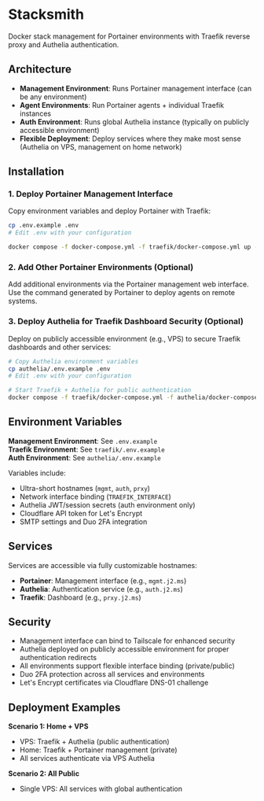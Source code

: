 # Stacksmith

Docker stack management for Portainer environments with Traefik reverse proxy and Authelia authentication.

## Architecture

- **Management Environment**: Runs Portainer management interface (can be any environment)
- **Agent Environments**: Run Portainer agents + individual Traefik instances
- **Auth Environment**: Runs global Authelia instance (typically on publicly accessible environment)
- **Flexible Deployment**: Deploy services where they make most sense (Authelia on VPS, management on home network)

## Installation

### 1. Deploy Portainer Management Interface

Copy environment variables and deploy Portainer with Traefik:
```bash
cp .env.example .env
# Edit .env with your configuration

docker compose -f docker-compose.yml -f traefik/docker-compose.yml up -d
```

### 2. Add Other Portainer Environments (Optional)

Add additional environments via the Portainer management web interface. Use the command generated by Portainer to deploy agents on remote systems.

### 3. Deploy Authelia for Traefik Dashboard Security (Optional)

Deploy on publicly accessible environment (e.g., VPS) to secure Traefik dashboards and other services:
```bash
# Copy Authelia environment variables
cp authelia/.env.example .env
# Edit .env with your configuration

# Start Traefik + Authelia for public authentication
docker compose -f traefik/docker-compose.yml -f authelia/docker-compose.yml up -d
```

## Environment Variables

**Management Environment**: See `.env.example`  
**Traefik Environment**: See `traefik/.env.example`  
**Auth Environment**: See `authelia/.env.example`

Variables include:
- Ultra-short hostnames (`mgmt`, `auth`, `prxy`)
- Network interface binding (`TRAEFIK_INTERFACE`)
- Authelia JWT/session secrets (auth environment only)
- Cloudflare API token for Let's Encrypt
- SMTP settings and Duo 2FA integration

## Services

Services are accessible via fully customizable hostnames:
- **Portainer**: Management interface (e.g., `mgmt.j2.ms`)
- **Authelia**: Authentication service (e.g., `auth.j2.ms`)  
- **Traefik**: Dashboard (e.g., `prxy.j2.ms`)

## Security

- Management interface can bind to Tailscale for enhanced security
- Authelia deployed on publicly accessible environment for proper authentication redirects
- All environments support flexible interface binding (private/public)
- Duo 2FA protection across all services and environments
- Let's Encrypt certificates via Cloudflare DNS-01 challenge

## Deployment Examples

**Scenario 1: Home + VPS**
- VPS: Traefik + Authelia (public authentication)
- Home: Traefik + Portainer management (private)
- All services authenticate via VPS Authelia

**Scenario 2: All Public**  
- Single VPS: All services with global authentication


